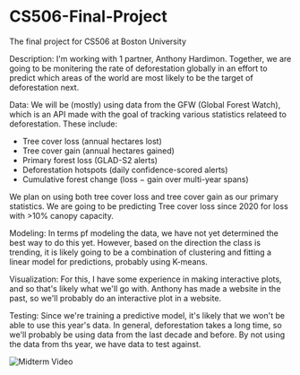 # CS506-Final-Project
The final project for CS506 at Boston University


Description:
  I'm working with 1 partner, Anthony Hardimon. Together, we are going to be monitering the rate of deforestation globally in an effort to predict which areas of the world are most likely to be the target of deforestation next.

Data:
  We will be (mostly) using data from the GFW (Global Forest Watch), which is an API made with the goal of tracking various statistics relateed to deforestation. These include:
  - Tree cover loss (annual hectares lost)
  - Tree cover gain (annual hectares gained)
  - Primary forest loss (GLAD-S2 alerts)
  - Deforestation hotspots (daily confidence-scored alerts)
  - Cumulative forest change (loss − gain over multi-year spans)

  We plan on using both tree cover loss and tree cover gain as our primary statistics. We are going to be predicting Tree cover loss since 2020 for loss with >10% canopy capacity.
  
Modeling:
  In terms pf modeling the data, we have not yet determined the best way to do this yet. However, based on the direction the class is trending, it is likely going to be a combination of clustering and fitting a linear model for predictions, probably using K-means.
  
Visualization: 
  For this, I have some experience in making interactive plots, and so that's likely what we'll go with. Anthony has made a website in the past, so we'll probably do an interactive plot in a website.

Testing:
  Since we're training a predictive model, it's likely that we won't be able to use this year's data. In general, deforestation takes a long time, so we'll probably be using data from the last decade and before. By not using the data from ths year, we have data to test against.

![Midterm Video](https://youtu.be/Nrnz_eqOdqE)


  
